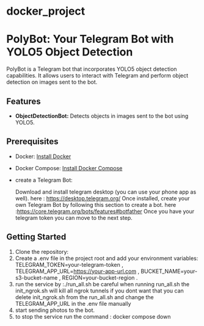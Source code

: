 # docker_project
# PolyBot: Your Telegram Bot with YOLO5 Object Detection

PolyBot is a Telegram bot that incorporates YOLO5 object detection capabilities. It allows users to interact with Telegram and perform object detection on images sent to the bot.

## Features

- **ObjectDetectionBot:** Detects objects in images sent to the bot using YOLO5.

## Prerequisites

- Docker: [Install Docker](https://docs.docker.com/get-docker/)
- Docker Compose: [Install Docker Compose](https://docs.docker.com/compose/install/)
- create a Telegram Bot:

    Download and install telegram desktop (you can use your phone app as well).
    here : https://desktop.telegram.org/
    Once installed, create your own Telegram Bot by following this section to create a bot.
    here :https://core.telegram.org/bots/features#botfather
    Once you have your telegram token you can move to the next step.

## Getting Started
1. Clone the repository:
2. Create a .env file in the project root and add your environment variables:
TELEGRAM_TOKEN=your-telegram-token ,
TELEGRAM_APP_URL=https://your-app-url.com ,
BUCKET_NAME=your-s3-bucket-name , 
REGION=your-bucket-region .
3. run the service by :./run_all.sh
be careful when running run_all.sh the init_ngrok.sh will kill all ngrok tunnels if you dont want that you can delete init_ngrok.sh  from the run_all.sh and change the TELEGRAM_APP_URL in the .env file manually
4. start sending photos to the bot.
5. to stop the service run the command : docker compose down
  
